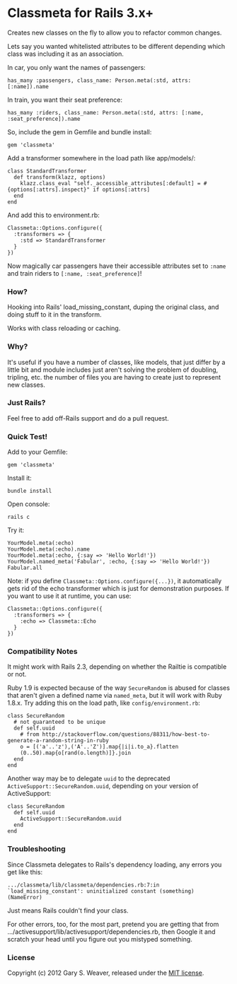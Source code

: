 Classmeta for Rails 3.x+
=====

Creates new classes on the fly to allow you to refactor common changes.

Lets say you wanted whitelisted attributes to be different depending which class was including it as an association.

In car, you only want the names of passengers:

    has_many :passengers, class_name: Person.meta(:std, attrs: [:name]).name

In train, you want their seat preference:

    has_many :riders, class_name: Person.meta(:std, attrs: [:name, :seat_preference]).name

So, include the gem in Gemfile and bundle install:

    gem 'classmeta'

Add a transformer somewhere in the load path like app/models/:

    class StandardTransformer
      def transform(klazz, options)
        klazz.class_eval "self._accessible_attributes[:default] = #{options[:attrs].inspect}" if options[:attrs]
      end
    end

And add this to environment.rb:

    Classmeta::Options.configure({
      :transformers => {
        :std => StandardTransformer
      }
    })

Now magically car passengers have their accessible attributes set to `:name` and train riders to `[:name, :seat_preference]`!

### How?

Hooking into Rails' load_missing_constant, duping the original class, and doing stuff to it in the transform.

Works with class reloading or caching.

### Why?

It's useful if you have a number of classes, like models, that just differ by a little bit and module includes just aren't solving the problem of doubling, tripling, etc. the number of files you are having to create just to represent new classes.

### Just Rails?

Feel free to add off-Rails support and do a pull request.

### Quick Test!

Add to your Gemfile:

    gem 'classmeta'

Install it:

    bundle install

Open console:

    rails c

Try it:

    YourModel.meta(:echo)
    YourModel.meta(:echo).name
    YourModel.meta(:echo, {:say => 'Hello World!'})
    YourModel.named_meta('Fabular', :echo, {:say => 'Hello World!'})
    Fabular.all

Note: if you define `Classmeta::Options.configure({...})`, it automatically gets rid of the echo transformer which is just for demonstration purposes. If you want to use it at runtime, you can use:

    Classmeta::Options.configure({
      :transformers => {
        :echo => Classmeta::Echo
      }
    })

### Compatibility Notes

It might work with Rails 2.3, depending on whether the Railtie is compatible or not.

Ruby 1.9 is expected because of the way `SecureRandom` is abused for classes that aren't given a defined name via `named_meta`, but it will work with Ruby 1.8.x. Try adding this on the load path, like `config/environment.rb`:

    class SecureRandom
      # not guaranteed to be unique
      def self.uuid
        # from http://stackoverflow.com/questions/88311/how-best-to-generate-a-random-string-in-ruby
        o = [('a'..'z'),('A'..'Z')].map{|i|i.to_a}.flatten
        (0..50).map{o[rand(o.length)]}.join
      end
    end

Another way may be to delegate `uuid` to the deprecated `ActiveSupport::SecureRandom.uuid`, depending on your version of ActiveSupport:

    class SecureRandom
      def self.uuid
        ActiveSupport::SecureRandom.uuid
      end
    end

### Troubleshooting

Since Classmeta delegates to Rails's dependency loading, any errors you get like this:

    .../classmeta/lib/classmeta/dependencies.rb:7:in `load_missing_constant': uninitialized constant (something) (NameError)

Just means Rails couldn't find your class.

For other errors, too, for the most part, pretend you are getting that from .../activesupport/lib/activesupport/dependencies.rb, then Google it and scratch your head until you figure out you mistyped something.

### License

Copyright (c) 2012 Gary S. Weaver, released under the [MIT license][lic].

[lic]: http://github.com/garysweaver/classmeta/blob/master/LICENSE
